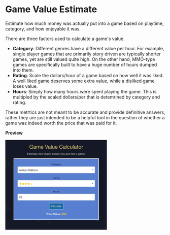 # Game Value Estimate

Estimate how much money was actually put into a game based on playtime, category, and how enjoyable it was.

There are three factors used to calculate a game's value.

 - **Category**: Different genres have a different value per hour. For example, single player games that are primarily story driven are typically shorter games, yet are still valued quite high. On the other hand, MMO-type games are specifically built to have a huge number of hours dumped into them.
 - **Rating**: Scale the dollars/hour of a game based on how well it was liked. A well liked game deserves some extra value, while a disliked game loses value.
 - **Hours**: Simply how many hours were spent playing the game. This is multipled by the scaled dollars/per that is detemrined by category and rating.

These metrtics are not meant to be accurate and provide definitive answers, rather they are just intended to be a helpful tool in the question of whether a game was indeed worth the price that was paid for it.

**Preview**

<img src='screenshot.png' width="320" alt="" />
